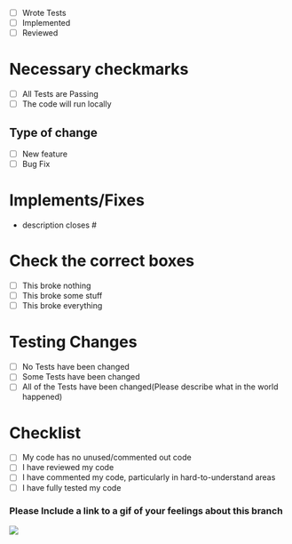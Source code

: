 - [ ] Wrote Tests
- [ ] Implemented
- [ ] Reviewed

# Necessary checkmarks
- [ ] All Tests are Passing
- [ ] The code will run locally

## Type of change
- [ ] New feature
- [ ] Bug Fix

# Implements/Fixes
* description
closes #

# Check the correct boxes

- [ ] This broke nothing
- [ ] This broke some stuff
- [ ] This broke everything

# Testing Changes
- [ ] No Tests have been changed
- [ ] Some Tests have been changed
- [ ] All of the Tests have been changed(Please describe what in the world happened)

# Checklist

- [ ] My code has no unused/commented out code
- [ ] I have reviewed my code
- [ ] I have commented my code, particularly in hard-to-understand areas
- [ ] I have fully tested my code

### Please Include a link to a gif of your feelings about this branch
![]( insert_link_here )
